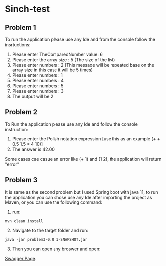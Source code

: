 # Sinch-test
## Problem 1
  To run the application please use any Ide and from the console follow the insrtuctions:
   1. Please enter TheComparedNumber value: 6
   2. Please enter the array size : 5 (The size of the list)
   3. Please enter numbers :  2 (This message will be repeated base on the array size in this case it will be 5 times)
   4. Please enter numbers :  1
   5. Please enter numbers :  4
   6. Please enter numbers :  5
   7. Please enter numbers :  3
   8. The output will be 2
## Problem 2 
To Run the application please use any Ide and follow the console instruction:
  1. Please enter the Polish notation expression   [use this as an example (+ + 0.5 1.5 * 4 10)]
  2. The answer is 42.00

Some cases cae casue an error like (+ 1) and (1 2), the application will return "error"
## Problem 3
  It is same as the second problem but I used Spring boot with java 11, to run the application you can chose use any Ide after importing the project as Maven, or you can use the following command:
  1. run: 
  ```
  mvn clean install
  ```
  2. Navigate to the target folder and run:

```
java -jar problem3-0.0.1-SNAPSHOT.jar
  ```
  3. Then you can open any broswer and open:

 [Swagger Page](http://localhost:8112/swagger-ui/index.html#/).
